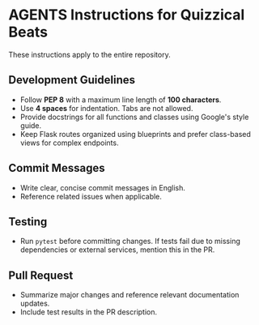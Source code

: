 # AGENTS Instructions for Quizzical Beats

These instructions apply to the entire repository.

## Development Guidelines
- Follow **PEP 8** with a maximum line length of **100 characters**.
- Use **4 spaces** for indentation. Tabs are not allowed.
- Provide docstrings for all functions and classes using Google's style guide.
- Keep Flask routes organized using blueprints and prefer class-based views for complex endpoints.

## Commit Messages
- Write clear, concise commit messages in English.
- Reference related issues when applicable.

## Testing
- Run `pytest` before committing changes. If tests fail due to missing
  dependencies or external services, mention this in the PR.

## Pull Request
- Summarize major changes and reference relevant documentation updates.
- Include test results in the PR description.

